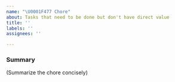 ```yaml
---
name: "\U0001F477 Chore"
about: Tasks that need to be done but don't have direct value
title: ''
labels: ''
assignees: ''

---
```


### Summary

(Summarize the chore concisely)
